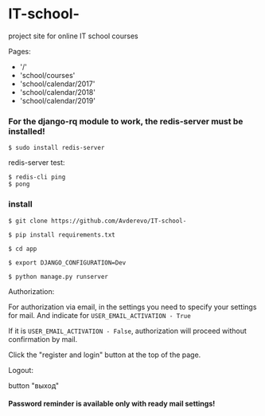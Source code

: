 # IT-school-
project site for online IT school courses



Pages:
 - '/'
 - 'school/courses'
 - 'school/calendar/2017'
 - 'school/calendar/2018'
 - 'school/calendar/2019'
 

### For the django-rq module to work, the redis-server must be installed!

``` 
$ sudo install redis-server
```
redis-server test:

```
$ redis-cli ping
$ pong

 ```
### install

```
$ git clone https://github.com/Avderevo/IT-school-

$ pip install requirements.txt

$ cd app

$ export DJANGO_CONFIGURATION=Dev

$ python manage.py runserver

```


Authorization:

For authorization via email, in the settings you need to specify your settings for mail.
And indicate for ``` USER_EMAIL_ACTIVATION - True ``` 

If it is ```USER_EMAIL_ACTIVATION - False```, authorization will proceed without confirmation by mail.


Сlick the "register and login" button at the top of the page.


Logout:

button "выход"
  
#### Password reminder is available only with ready mail settings!

### 